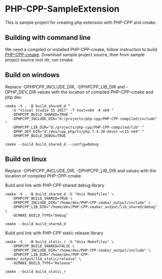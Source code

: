 # PHP-CPP-SampleExtension
This is sample project for creating php extension with PHP-CPP and cmake


## Building with command line
We need a compiled or installed PHP-CPP-cmake, follow instruction to build [PHP-CPP-cmake](https://github.com/jefrisibarani/PHP-CPP-cmake/blob/master/README_PHP-CPP-Cmake.md).
Download sample project source, 
then from sample project source root dir, run cmake 

## Build on windows
Replace -DPHPCPP_INCLUDE_DIR, -DPHPCPP_LIB_DIR and -DPHP_DEV_DIR values with the location
of compiled PHP-CPP-cmake and php dev 

```
cmake -S . -B build_shared_d ^
   -G "Visual Studio 15 2017" -T host=x64 -A x64 ^
   -DPHPCPP_BUILD_SHARED=TRUE ^
   -DPHPCPP_INCLUDE_DIR="d:/projects/php-cpp/PHP-CPP-compiled/include" ^
   -DPHPCPP_LIB_DIR="d:/projects/php-cpp/PHP-CPP-compiled/lib" ^
   -DPHP_DEV_DIR="d:/dev/cpp_php/ts/php-7.4.30-devel-vc15-x64" ^
   -DPHPCPP_BUILD_DEBUG=TRUE
```  
```
cmake --build build_shared_d --config=Debug
```


## Build on linux
Replace -DPHPCPP_INCLUDE_DIR, -DPHPCPP_LIB_DIR and values with the location
of compiled PHP-CPP-cmake

Build and link with PHP-CPP shared debug library 
```
cmake -S . -B build_shared_d -G "Unix Makefiles" \
   -DPHPCPP_BUILD_SHARED=TRUE \
   -DPHPCPP_INCLUDE_DIR="/home/dev/PHP-CPP-cmake/_output/include" \
   -DPHPCPP_LIB_DIR="/home/dev/PHP-CPP-cmake/_output/lib_shared/debug" \
   -DCMAKE_BUILD_TYPE="Debug" 
```
```
cmake --build build_shared_d
```

Build and link with PHP-CPP static release library 
```
cmake -S . -B build_static_r -G "Unix Makefiles" \
   -DPHPCPP_BUILD_SHARED=FALSE \
   -DPHPCPP_INCLUDE_DIR="/home/dev/PHP-CPP-cmake/_output/include" \
   -DPHPCPP_LIB_DIR="/home/dev/PHP-CPP-cmake/_output/lib_static/release" \
   -DCMAKE_BUILD_TYPE="Release"
```
```
cmake --build build_static_r
```